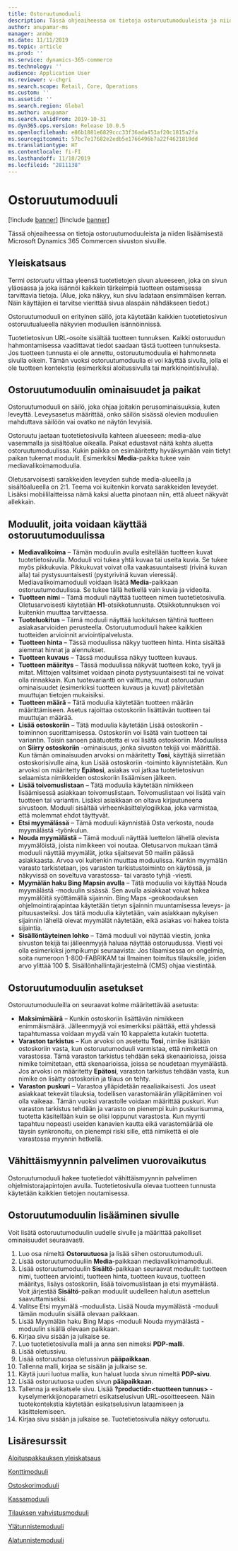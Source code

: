 ```yaml
---
title: Ostoruutumoduuli
description: Tässä ohjeaiheessa on tietoja ostoruutumoduuleista ja niiden lisäämisestä Microsoft Dynamics 365 Commercen sivuston sivuille.
author: anupamar-ms
manager: annbe
ms.date: 11/11/2019
ms.topic: article
ms.prod: ''
ms.service: dynamics-365-commerce
ms.technology: ''
audience: Application User
ms.reviewer: v-chgri
ms.search.scope: Retail, Core, Operations
ms.custom: ''
ms.assetid: ''
ms.search.region: Global
ms.author: anupamar
ms.search.validFrom: 2019-10-31
ms.dyn365.ops.version: Release 10.0.5
ms.openlocfilehash: e86b1881e6829ccc33f36ada453af20c1815a2fa
ms.sourcegitcommit: 57bc7e17682e2edb5e1766496b7a22f4621819dd
ms.translationtype: HT
ms.contentlocale: fi-FI
ms.lasthandoff: 11/18/2019
ms.locfileid: "2811138"
---
```

# <a name="buy-box-module"></a>Ostoruutumoduuli

[!include [banner](includes/preview-banner.md)]
[!include [banner](includes/banner.md)]

Tässä ohjeaiheessa on tietoja ostoruutumoduuleista ja niiden lisäämisestä Microsoft Dynamics 365 Commercen sivuston sivuille.

## <a name="overview"></a>Yleiskatsaus

Termi *ostoruutu* viittaa yleensä tuotetietojen sivun alueeseen, joka on sivun yläosassa ja joka isännöi kaikkein tärkeimpiä tuotteen ostamisessa tarvittavia tietoja. (Alue, joka näkyy, kun sivu ladataan ensimmäisen kerran. Näin käyttäjien ei tarvitse vierittää sivua alaspäin nähdäkseen tiedot.)

Ostoruutumoduuli on erityinen säilö, jota käytetään kaikkien tuotetietosivun ostoruutualueella näkyvien moduulien isännöinnissä.

Tuotetietosivun URL-osoite sisältää tuotteen tunnuksen. Kaikki ostoruudun hahmontamisessa vaadittavat tiedot saadaan tästä tuotteen tunnuksesta. Jos tuotteen tunnusta ei ole annettu, ostoruutumoduulia ei hahmonneta sivulla oikein. Tämän vuoksi ostoruutumoduulia ei voi käyttää sivulla, jolla ei ole tuotteen kontekstia (esimerkiksi aloitussivulla tai markkinointisivulla).

## <a name="buy-box-module-properties-and-slots"></a>Ostoruutumoduulin ominaisuudet ja paikat 

Ostoruutumoduuli on säilö, joka ohjaa joitakin perusominaisuuksia, kuten leveyttä. Leveysasetus määrittää, onko säilön sisässä olevien moduulien mahduttava säilöön vai ovatko ne näytön levyisiä.

Ostoruutu jaetaan tuotetietosivulla kahteen alueeseen: media-alue vasemmalla ja sisältöalue oikealla. Paikat edustavat näitä kahta aluetta ostoruutumoduulissa. Kukin paikka on esimääritetty hyväksymään vain tietyt paikan tukemat moduulit. Esimerkiksi **Media**-paikka tukee vain mediavalikoimamoduulia.

Oletusarvoisesti sarakkeiden leveyden suhde media-alueella ja sisältöalueella on 2:1. Teema voi kuitenkin korvata sarakkeiden leveydet. Lisäksi mobiililaitteissa nämä kaksi aluetta pinotaan niin, että alueet näkyvät allekkain.

## <a name="modules-that-can-be-used-in-a-buy-box-module"></a>Moduulit, joita voidaan käyttää ostoruutumoduulissa

- **Mediavalikoima** – Tämän moduulin avulla esitellään tuotteen kuvat tuotetietosivulla. Moduuli voi tukea yhtä kuvaa tai useita kuvia. Se tukee myös pikkukuvia. Pikkukuvat voivat olla vaakasuuntaisesti (rivinä kuvan alla) tai pystysuuntaisesti (pystyrivinä kuvan vieressä). Mediavalikoimamoduuli voidaan lisätä **Media**-paikkaan ostoruutumoduulissa. Se tukee tällä hetkellä vain kuvia ja videoita.
- **Tuotteen nimi** – Tämä moduuli näyttää tuotteen nimen tuotetietosivulla. Oletusarvoisesti käytetään **H1**-otsikkotunnusta. Otsikkotunnuksen voi kuitenkin muuttaa tarvittaessa.
- **Tuoteluokitus** – Tämä moduuli näyttää luokituksen tähtinä tuotteen asiakasarvioiden perusteella. Ostoruutumoduuli hakee kaikkien tuotteiden arvioinnit arviointipalvelusta.
- **Tuotteen hinta** – Tässä moduulissa näkyy tuotteen hinta. Hinta sisältää aiemmat hinnat ja alennukset.
- **Tuotteen kuvaus** – Tässä moduulissa näkyy tuotteen kuvaus.
- **Tuotteen määritys** – Tässä moduulissa näkyvät tuotteen koko, tyyli ja mitat. Mittojen valitsimet voidaan pinota pystysuuntaisesti tai ne voivat olla rinnakkain. Kun tuotevariantti on valittuna, muut ostoruudun ominaisuudet (esimerkiksi tuotteen kuvaus ja kuvat) päivitetään muuttujan tietojen mukaisiksi.
- **Tuotteen määrä** – Tätä moduulia käytetään tuotteen määrän määrittämiseen. Asetus rajoittaa ostoskoriin lisättävän tuotteen tai muuttujan määrää.
- **Lisää ostoskoriin** – Tätä moduulia käytetään Lisää ostoskoriin -toiminnon suorittamisessa. Ostoskoriin voi lisätä vain tuotteen tai variantin. Toisin sanoen päätuotetta ei voi lisätä ostoskoriin. Moduulissa on **Siirry ostoskoriin** -ominaisuus, jonka sivuston tekijä voi määrittää. Kun tämän ominaisuuden arvoksi on määritetty **Tosi**, käyttäjä siirretään ostoskorisivulle aina, kun Lisää ostoskoriin -toiminto käynnistetään. Kun arvoksi on määritetty **Epätosi**, asiakas voi jatkaa tuotetietosivun selaamista nimikkeiden ostoskoriin lisäämisen jälkeen.
- **Lisää toivomuslistaan** – Tätä moduulia käytetään nimikkeen lisäämisessä asiakkaan toivomuslistaan. Toivomuslistaan voi lisätä vain tuotteen tai variantin. Lisäksi asiakkaan on oltava kirjautuneena sivustoon. Moduuli sisältää virheenkäsittelylogiikkaa, joka varmistaa, että molemmat ehdot täyttyvät.
- **Etsi myymälässä** – Tämä moduuli käynnistää Osta verkosta, nouda myymälästä -työnkulun.
- **Nouda myymälästä** – Tämä moduuli näyttää luettelon lähellä olevista myymälöistä, joista nimikkeen voi noutaa. Oletusarvon mukaan tämä moduuli näyttää myymälät, jotka sijaitsevat 50 mailin päässä asiakkaasta. Arvoa voi kuitenkin muuttaa moduulissa. Kunkin myymälän varasto tarkistetaan, jos varaston tarkistustoiminto on käytössä, ja näkyvissä on soveltuva varastossa- tai varasto tyhjä -viesti.
- **Myymälän haku Bing Mapsin avulla** – Tätä moduulia voi käyttää Nouda myymälästä -moduulin sisässä. Sen avulla asiakkaat voivat hakea myymälöitä syöttämällä sijainnin. Bing Maps -geokoodauksen ohjelmointirajapintaa käytetään tietyn sijainnin muuntamisessa leveys- ja pituusasteiksi. Jos tätä moduulia käytetään, vain asiakkaan nykyisen sijainnin lähellä olevat myymälät näytetään, eikä asiakas voi hakea toista sijaintia.
- **Sisällöntäyteinen lohko** – Tämä moduuli voi näyttää viestin, jonka sivuston tekijä tai jälleenmyyjä haluaa näyttää ostoruudussa. Viesti voi olla esimerkiksi jompikumpi seuraavista: Jos tilaamisessa on ongelmia, soita numeroon 1-800-FABRIKAM tai Ilmainen toimitus tilauksille, joiden arvo ylittää 100 $. Sisällönhallintajärjestelmä (CMS) ohjaa viestintää.

## <a name="buy-box-module-settings"></a>Ostoruutumoduulin asetukset

Ostoruutumoduuleilla on seuraavat kolme määritettävää asetusta:

- **Maksimimäärä** – Kunkin ostoskoriin lisättävän nimikkeen enimmäismäärä. Jälleenmyyjä voi esimerkiksi päättää, että yhdessä tapahtumassa voidaan myydä vain 10 kappaletta kutakin tuotetta.
- **Varaston tarkistus** – Kun arvoksi on asetettu **Tosi**, nimike lisätään ostoskoriin vasta, kun ostoruutumoduuli varmistaa, että nimikettä on varastossa. Tämä varaston tarkistus tehdään sekä skenaarioissa, joissa nimike toimitetaan, että skenaarioissa, joissa se noudetaan myymälästä. Jos arvoksi on määritetty **Epätosi**, varaston tarkistus tehdään vasta, kun nimike on lisätty ostoskoriin ja tilaus on tehty.
- **Varaston puskuri** – Varastoa ylläpidetään reaaliaikaisesti. Jos useat asiakkaat tekevät tilauksia, todellisen varastomäärän ylläpitäminen voi olla vaikeaa. Tämän vuoksi varastolle voidaan määrittää puskuri. Kun varaston tarkistus tehdään ja varasto on pienempi kuin puskurisumma, tuotetta käsitellään kuin se olisi loppunut varastosta. Kun myynti tapahtuu nopeasti useiden kanavien kautta eikä varastomäärää ole täysin synkronoitu, on pienempi riski sille, että nimikettä ei ole varastossa myynnin hetkellä.

## <a name="retail-server-interaction"></a>Vähittäismyynnin palvelimen vuorovaikutus

Ostoruutumoduuli hakee tuotetiedot vähittäismyynnin palvelimen ohjelmistorajapintojen avulla. Tuotetietosivulla olevaa tuotteen tunnusta käytetään kaikkien tietojen noutamisessa.

## <a name="add-a-buy-box-module-to-a-page"></a>Ostoruutumoduulin lisääminen sivulle

Voit lisätä ostoruutumoduulin uudelle sivulle ja määrittää pakolliset ominaisuudet seuraavasti.

1. Luo osa nimeltä **Ostoruutuosa** ja lisää siihen ostoruutumoduuli.
1. Lisää ostoruutumoduuliin **Media**-paikkaan mediavalikoimamoduuli.
1. Lisää ostoruutumoduulin **Sisältö**-paikkaan seuraavat moduulit: tuotteen nimi, tuotteen arviointi, tuotteen hinta, tuotteen kuvaus, tuotteen määritys, lisäys ostoskoriin, lisää toivomuslistaan ja etsi myymälästä. Voit järjestää **Sisältö**-paikan moduulit uudelleen halutun asettelun saavuttamiseksi.
1. Valitse Etsi myymälä -moduulista. Lisää Nouda myymälästä -moduuli tämän moduulin sisällä olevaan paikkaan.
1. Lisää Myymälän haku Bing Maps -moduuli Nouda myymälästä -moduulin sisällä olevaan paikkaan.
1. Kirjaa sivu sisään ja julkaise se.
1. Luo tuotetietosivulla malli ja anna sen nimeksi **PDP-malli**.
1. Lisää oletussivu.
1. Lisää ostoruutuosa oletussivun **pääpaikkaan**.
1. Tallenna malli, kirjaa se sisään ja julkaise se.
1. Käytä juuri luotua mallia, kun haluat luoda sivun nimeltä **PDP-sivu**.
1. Lisää ostoruutuosa uuden sivun **pääpaikkaan**.
1. Tallenna ja esikatsele sivu. Lisää **?productid=&lt;tuotteen tunnus&gt;** -kyselymerkkijonoparametri esikatselusivun URL-osoitteeseen. Näin tuotekontekstia käytetään esikatselusivun lataamiseen ja käsittelemiseen.
1. Kirjaa sivu sisään ja julkaise se. Tuotetietosivulla näkyy ostoruutu.

## <a name="additional-resources"></a>Lisäresurssit

[Aloituspakkauksen yleiskatsaus](starter-kit-overview.md)

[Konttimoduuli](add-container-module.md)

[Ostoskorimoduuli](add-cart-module.md)

[Kassamoduuli](add-checkout-module.md)

[Tilauksen vahvistusmoduuli](order-confirmation-module.md)

[Ylätunnistemoduuli](author-header-module.md)

[Alatunnistemoduuli](author-footer-module.md)
